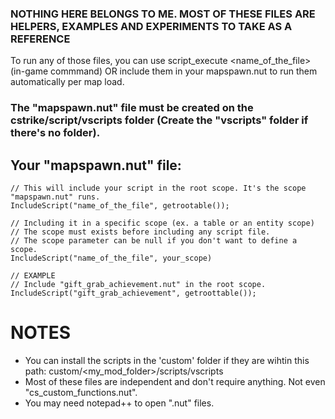 ### NOTHING HERE BELONGS TO ME. MOST OF THESE FILES ARE HELPERS, EXAMPLES AND EXPERIMENTS TO TAKE AS A REFERENCE

To run any of those files, you can use script_execute <name_of_the_file> (in-game commmand) OR include them in your mapspawn.nut to run them automatically per map load.
### The "mapspawn.nut" file must be created on the cstrike/script/vscripts folder (Create the "vscripts" folder if there's no folder).
## Your "mapspawn.nut" file:
```Squirrel
// This will include your script in the root scope. It's the scope "mapspawn.nut" runs.
IncludeScript("name_of_the_file", getrootable());

// Including it in a specific scope (ex. a table or an entity scope)
// The scope must exists before including any script file.
// The scope parameter can be null if you don't want to define a scope.
IncludeScript("name_of_the_file", your_scope)

// EXAMPLE
// Include "gift_grab_achievement.nut" in the root scope.
IncludeScript("gift_grab_achievement", getroottable());
```
# NOTES
- You can install the scripts in the 'custom' folder if they are wihtin this path: custom/<my_mod_folder>/scripts/vscripts
- Most of these files are independent and don't require anything. Not even "cs_custom_functions.nut".
- You may need notepad++ to open ".nut" files.
